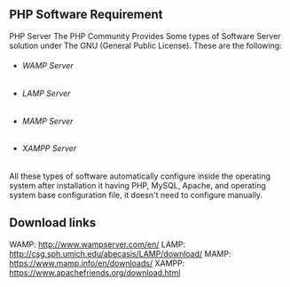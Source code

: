## PHP Software Requirement

PHP Server
The PHP Community Provides Some types of Software Server solution under The GNU (General Public License).
These are the following:
- ###### WAMP Server
- ###### LAMP Server
- ###### MAMP Server
- ###### XAMPP Server
All these types of software automatically configure inside the operating system after installation it having PHP, MySQL, Apache, and operating system base configuration file, it doesn't need to configure manually.

## Download links

WAMP: http://www.wampserver.com/en/
LAMP: http://csg.sph.umich.edu/abecasis/LAMP/download/
MAMP: https://www.mamp.info/en/downloads/
XAMPP: https://www.apachefriends.org/download.html
